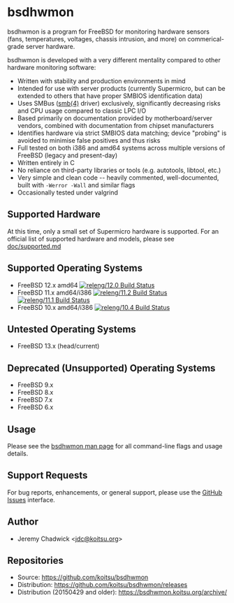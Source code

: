 # bsdhwmon

bsdhwmon is a program for FreeBSD for monitoring hardware sensors (fans, temperatures, voltages, chassis intrusion, and more) on commerical-grade server hardware.

bsdhwmon is developed with a very different mentality compared to other hardware monitoring software:

* Written with stability and production environments in mind
* Intended for use with server products (currently Supermicro, but can be extended to others that have proper SMBIOS identification data)
* Uses SMBus ([smb(4)](https://www.freebsd.org/cgi/man.cgi?query=smb&apropos=0&sektion=0&manpath=FreeBSD+11.1-stable&arch=default&format=html) driver) exclusively, significantly decreasing risks and CPU usage compared to classic LPC I/O
* Based primarily on documentation provided by motherboard/server vendors, combined with documentation from chipset manufacturers
* Identifies hardware via strict SMBIOS data matching; device "probing" is avoided to minimise false positives and thus risks
* Full tested on both i386 and amd64 systems across multiple versions of FreeBSD (legacy and present-day)
* Written entirely in C
* No reliance on third-party libraries or tools (e.g. autotools, libtool, etc.)
* Very simple and clean code -- heavily commented, well-documented, built with <code>-Werror -Wall</code> and similar flags
* Occasionally tested under valgrind

## Supported Hardware
At this time, only a small set of Supermicro hardware is supported.  For an official list of supported hardware and models, please see [doc/supported.md](/doc/supported.md)

## Supported Operating Systems
* FreeBSD 12.x amd64
[![releng/12.0 Build Status](https://api.cirrus-ci.com/github/koitsu/bsdhwmon.svg?task=releng_12_0)](https://cirrus-ci.com/github/koitsu/bsdhwmon)
* FreeBSD 11.x amd64/i386
[![releng/11.2 Build Status](https://api.cirrus-ci.com/github/koitsu/bsdhwmon.svg?task=releng_11_2)](https://cirrus-ci.com/github/koitsu/bsdhwmon)
[![releng/11.1 Build Status](https://api.cirrus-ci.com/github/koitsu/bsdhwmon.svg?task=releng_11_1)](https://cirrus-ci.com/github/koitsu/bsdhwmon)
* FreeBSD 10.x amd64/i386
[![releng/10.4 Build Status](https://api.cirrus-ci.com/github/koitsu/bsdhwmon.svg?task=releng_10_4)](https://cirrus-ci.com/github/koitsu/bsdhwmon)

## Untested Operating Systems
* FreeBSD 13.x (head/current)

## Deprecated (Unsupported) Operating Systems
* FreeBSD 9.x
* FreeBSD 8.x
* FreeBSD 7.x
* FreeBSD 6.x

## Usage
Please see the [bsdhwmon man page](/bsdhwmon.8.txt) for all command-line flags and usage details.

## Support Requests
For bug reports, enhancements, or general support, please use the [GitHub Issues](https://github.com/koitsu/bsdhwmon/issues) interface.

## Author
* Jeremy Chadwick &lt;jdc@koitsu.org&gt;

## Repositories
* Source: https://github.com/koitsu/bsdhwmon
* Distribution: https://github.com/koitsu/bsdhwmon/releases
* Distribution (20150429 and older): https://bsdhwmon.koitsu.org/archive/

